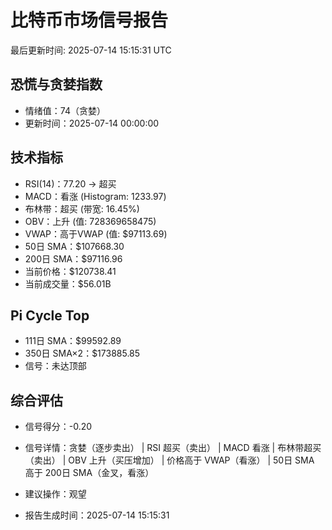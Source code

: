 # 比特币市场信号报告

最后更新时间: 2025-07-14 15:15:31 UTC

## 恐慌与贪婪指数
- 情绪值：74（贪婪）
- 更新时间：2025-07-14 00:00:00

## 技术指标
- RSI(14)：77.20 → 超买
- MACD：看涨 (Histogram: 1233.97)
- 布林带：超买 (带宽: 16.45%)
- OBV：上升 (值: 728369658475)
- VWAP：高于VWAP (值: $97113.69)
- 50日 SMA：$107668.30
- 200日 SMA：$97116.96
- 当前价格：$120738.41
- 当前成交量：$56.01B

## Pi Cycle Top
- 111日 SMA：$99592.89
- 350日 SMA×2：$173885.85
- 信号：未达顶部

## 综合评估
- 信号得分：-0.20
- 信号详情：贪婪（逐步卖出） | RSI 超买（卖出） | MACD 看涨 | 布林带超买（卖出） | OBV 上升（买压增加） | 价格高于 VWAP（看涨） | 50日 SMA 高于 200日 SMA（金叉，看涨）
- 建议操作：观望

- 报告生成时间：2025-07-14 15:15:31